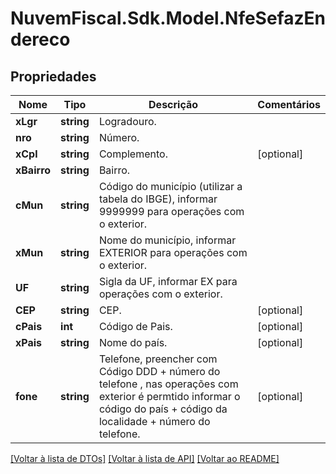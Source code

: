 # NuvemFiscal.Sdk.Model.NfeSefazEndereco

## Propriedades

Nome | Tipo | Descrição | Comentários
------------ | ------------- | ------------- | -------------
**xLgr** | **string** | Logradouro. | 
**nro** | **string** | Número. | 
**xCpl** | **string** | Complemento. | [optional] 
**xBairro** | **string** | Bairro. | 
**cMun** | **string** | Código do município (utilizar a tabela do IBGE), informar 9999999 para operações com o exterior. | 
**xMun** | **string** | Nome do município, informar EXTERIOR para operações com o exterior. | 
**UF** | **string** | Sigla da UF, informar EX para operações com o exterior. | 
**CEP** | **string** | CEP. | [optional] 
**cPais** | **int** | Código de Pais. | [optional] 
**xPais** | **string** | Nome do país. | [optional] 
**fone** | **string** | Telefone, preencher com Código DDD + número do telefone , nas operações com exterior é permtido informar o código do país + código da localidade + número do telefone. | [optional] 

[[Voltar à lista de DTOs]](../README.md#documentation-for-models) [[Voltar à lista de API]](../README.md#documentation-for-api-endpoints) [[Voltar ao README]](../README.md)

